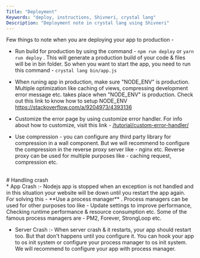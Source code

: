 ```yaml
---
Title: "Deployment"
Keywords: "deploy, instructions, Shivneri, crystal lang"
Description: "Deployment note in crystal lang using Shivneri"
---
```


Few things to note when you are deploying your app to production - 

* Run build for production by using the command - `npm run deploy` or `yarn run deploy` . This will generate a production build of your code & files will be in bin folder. So when you want to start the app, you need to run this command - `crystal lang bin/app.js` 

* When runing app in production, make sure "NODE&#95;ENV" is production. Multiple optimization like caching of views, compressing development error message etc. takes place when "NODE&#95;ENV" is production. Check out this link to know how to setup NODE&#95;ENV <a href="https://stackoverflow.com/a/9204973/4393136">https://stackoverflow.com/a/9204973/4393136</a>

* Customize the error page by using customize error handler. For info about how to customize, visit this link - [/tutorial/custom-error-handler/](/tutorial/custom-error-handler/)

* Use compression - you can configure any third party library for compression in a wall component. But we will recommend to configure the compression in the reverse proxy server like - nginx etc. Reverse proxy can be used for multiple purposes like - caching request, compression etc.

<br>
# Handling crash
<br>
* App Crash :-  Nodejs app is stopped when an exception is not handled and in this situation your website will be down until you restart the app again. For solving this - **Use a process manager** . Process managers can be used for other purposes too like - Update settings to improve performance, Checking runtime performance & resource consumption etc. Some of the famous process managers are - PM2, Forever, StrongLoop etc.

* Server Crash :- When server crash & it restarts, your app should restart too. But that don't happens until you configure it. You can hook your app to os init system or configure your process manager to os init system. We will recommend to configure your app with process manager.
